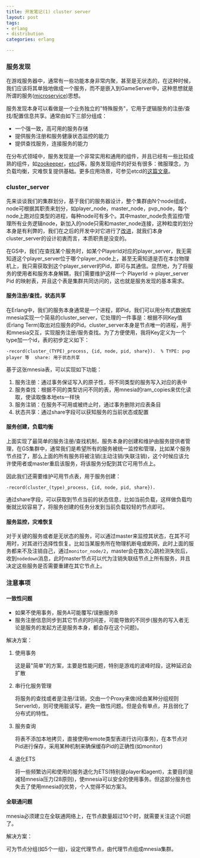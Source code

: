 ```yaml
---
title: 开发笔记(1) cluster server
layout: post
tags:
- erlang
- distribution
categories: erlang

---
```


### 服务发现

在游戏服务器中，通常有一些功能本身非常内聚，甚至是无状态的，在这种时候，我们应该将其单独地做成一个服务，而不是嵌入到GameServer中，这种思想就是所谓的服务([microservice][])思想。

服务发现本身可以看做是一个业务独立的"特殊服务"，它用于逻辑服务的注册/查找/配置信息共享。通常由如下三部分组成：

- 一个强一致，高可用的服务存储
- 提供服务注册和服务健康状态监控的能力
- 提供查找服务，连接服务的能力

在分布式领域中，服务发现是一个非常实用和通用的组件，并且已经有一些比较成熟的组件，如[zookeeper][zookeeper]，[etcd][etcd]等。服务发现组件的好处有很多：微服理念，为负载均衡，灾难恢复提供基础。更多应用场景，可参见etcd的[这篇文章][etcd_introduction]。

<!--more-->

### cluster_server

先来谈谈我们的集群划分，基于我们的服务器设计，整个集群由N个node组成，node可根据其职责来划分，如player_node，master_node，pvp_node，每个node上跑对应类型的进程，每种node可有多个。其中master_node负责监控/管理所有业务逻辑node，新加入的node只需和master_node连接，这种粒度的划分本身是有利弊的，我们在之后的开发中对它进行了[改进](http://wudaijun.com/2016/01/erlang-server-design5-server-node/)，就我们本身cluster_server的设计初衷而言，本质职责是没变的。

在GS中，我们在查找某个服务时，如某个PlayerId对应的player_server，我无需知道这个player_server位于哪个player_node上，甚至无需知道是否在本台物理机上，我只需获取到这个player_server的Pid，即可与其通信。显然地，为了将服务的使用者和服务本身解耦，我们需要维护这样一个 PlayerId -> player_server Pid 的映射表，并且这个表是集群共同访问的，这也就是服务发现的基本需求。

#### 服务注册/查找，状态共享

在Erlang中，我们的服务本身通常是一个进程，即Pid，我们可以用分布式数据库mnesia实现一个简易的cluster_server，它处理的一件事是：根据不同Key值(Erlang Term)取出对应服务的Pid。cluster_server本身是节点唯一的进程，用于和mnesia交互，实现服务注册/服务查找。为了方便使用，我将Key定义为一个type加一个id，表的初步定义如下：

	-record(cluster_(TYPE)_process, {id, node, pid, share}).  % TYPE: pvp player 等  share: 用于状态共享

基于这张mnesia表，可以实现如下功能：

1.  服务注册：通过事务保证写入的原子性，将不同类型的服务写入对应的表中
2. 服务查找：根据不同的类型访问不同的表，用mnesia的ram_copies来优化读取，使读取像本地ets一样快
3. 服务注销：在服务不可用或被终止时，通过事务删除对应表条目
4. 状态共享：通过share字段可以获知服务的当前状态或配置

#### 服务创建，负载均衡

上面实现了最简单的服务注册/查找机制，服务本身的创建和维护由服务提供者管理，在GS集群中，通常我们是希望所有的服务被统一监控和管理，比如某个服务节点挂了，那么上面的所有服务将被注销(主动注销/失联注销)，这个时候应该允许使用者或master重启该服务，将该服务分配到其它可用节点上。

因此我们还需要维护可用节点表，用于服务创建：

	-record(cluster_(type)_process, {id, node, pid, share}).

通过share字段，可以获取到节点当前的状态信息，比如当前负载，这样做负载均衡就比较容易了，将服务创建的任务分发到当前负载较轻的节点即可。

#### 服务监控，灾难恢复

对于关键的服务或者是无状态的服务，可以通过master来监控其状态，在其不可用时，对其进行选择性恢复。比如当某服务所在物理机断电或断网，此时上面的服务都来不及注销自己，通过`monitor_node/2`，master会在数次心跳检测失败后，收到`nodedown`消息，此时master节点可以代为注销失联结节点上所有服务，并且决定这些服务是否需要重建在其它节点上。

### 注意事项

#### 一致性问题

- 如果不使用事务，服务A可能覆写/误删服务B
- 服务注册信息同步到其它节点的时间差，可能导致的不同步(服务的写入者无论是服务的发起方还是服务本身，都会存在这个问题)。

解决方案：

1. 使用事务

	这是最"简单"的方案，主要是性能问题，特别是游戏的波峰时段，这种延迟会扩散

2. 串行化服务管理

	将服务的查找或者是注册/注销，交由一个Proxy来做(经由某种分组规则ServerId)，则可使用脏读写，避免一致性问题。但是会有单点，并且弱化了分布式的特性。
	
3. 服务查询

	将表不添加本地拷贝，直接使用remote类型表进行访问(事务)，在本节点对Pid进行保存，采用某种机制来确保缓存Pid的正确性(如monitor)

4. 退化ETS

	将一些频繁访问和使用的服务退化为ETS(特别是player和agent)，主要目的是减轻mnesia压力(28原则)，使mnesia可以安全的使用事务。但这部分服务也失去了使用mnesia的优势，个人觉得不如方案3。
	
#### 全联通问题

mnesia必须建立在全联通网络上，在节点数量超过10个时，就需要关注这个问题了。

解决方案：

可为节点分组(如5个一组)，设定代理节点，由代理节点组成mnesia集群。

[etcd]: https://github.com/coreos/etcd
[zookeeper]: https://zookeeper.apache.org/
[microservice]: http://martinfowler.com/articles/microservices.html#MicroservicesAndSoa
[etcd_introduction]: http://www.infoq.com/cn/articles/etcd-interpretation-application-scenario-implement-principle